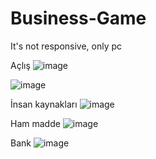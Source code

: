 # Business-Game
It's not responsive, only pc

Açlış
![image](https://github.com/Umitt96/Business-Game/assets/55894059/a6a63662-8af9-4b32-a5ce-b8d58f55c993)

![image](https://github.com/Umitt96/Business-Game/assets/55894059/301c9274-fdb7-4142-9a16-7d3f2bb5a22d)

İnsan kaynakları
![image](https://github.com/Umitt96/Business-Game/assets/55894059/defe4d93-7512-40be-833c-48992a82c8e8)

Ham madde
![image](https://github.com/Umitt96/Business-Game/assets/55894059/41ae41b7-1511-4ca8-83e7-c0bf6ebb6001)

Bank
![image](https://github.com/Umitt96/Business-Game/assets/55894059/52b60f5a-e03b-42b5-b2a9-8f175679c105)
